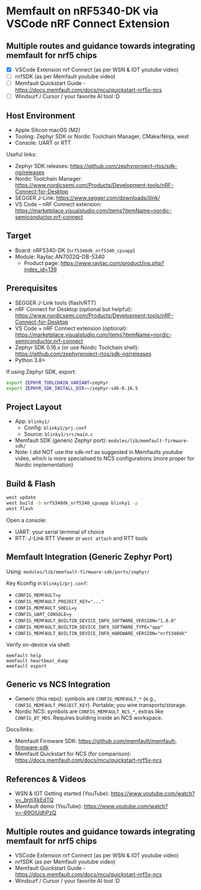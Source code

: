 # Memfault on nRF5340-DK via VSCode nRF Connect Extension

## Multiple routes and guidance towards integrating memfault for nrf5 chips
- [x] VSCode Extension nrf Connect (as per WSN & IOT youtube video)
- [ ] nrfSDK (as per Memfault youtube video)
- [ ] Memfault Quickstart Guide - https://docs.memfault.com/docs/mcu/quickstart-nrf5x-ncs
- [ ] Windsurf / Cursor / your favorite AI tool :D

## Host Environment
- Apple Silicon macOS (M2)
- Tooling: Zephyr SDK or Nordic Toolchain Manager, CMake/Ninja, west
- Console: UART or RTT

Useful links:
- Zephyr SDK releases: https://github.com/zephyrproject-rtos/sdk-ng/releases
- Nordic Toolchain Manager: https://www.nordicsemi.com/Products/Development-tools/nRF-Connect-for-Desktop
- SEGGER J-Link: https://www.segger.com/downloads/jlink/
- VS Code – nRF Connect extension: https://marketplace.visualstudio.com/items?itemName=nordic-semiconductor.nrf-connect

## Target
- Board: nRF5340-DK (`nrf5340dk_nrf5340_cpuapp`)
- Module: Raytac AN7002Q-DB-5340
  - Product page: https://www.raytac.com/product/ins.php?index_id=139

## Prerequisites
- SEGGER J-Link tools (flash/RTT)
- nRF Connect for Desktop (optional but helpful): https://www.nordicsemi.com/Products/Development-tools/nRF-Connect-for-Desktop
- VS Code + nRF Connect extension (optional): https://marketplace.visualstudio.com/items?itemName=nordic-semiconductor.nrf-connect
- Zephyr SDK 0.16.x (or use Nordic Toolchain shell): https://github.com/zephyrproject-rtos/sdk-ng/releases
- Python 3.8+

If using Zephyr SDK, export:
```bash
export ZEPHYR_TOOLCHAIN_VARIANT=zephyr
export ZEPHYR_SDK_INSTALL_DIR=~/zephyr-sdk-0.16.5
```

## Project Layout
- App: `blinky1/`
  - Config: `blinky1/prj.conf`
  - Source: `blinky1/src/main.c`
- Memfault SDK (generic Zephyr port): `modules/lib/memfault-firmware-sdk/`
- Note: I did NOT use the sdk-nrf as suggested in Memfaults youtube video, which is more specialised to NCS configurations (more proper for Nordic implementation)

## Build & Flash
```bash
west update
west build -b nrf5340dk_nrf5340_cpuapp blinky1 -p
west flash
```

Open a console:
- UART: your serial terminal of choice
- RTT: J-Link RTT Viewer or `west attach` and RTT tools

## Memfault Integration (Generic Zephyr Port)
Using: `modules/lib/memfault-firmware-sdk/ports/zephyr/`

Key Kconfig in `blinky1/prj.conf`:
- `CONFIG_MEMFAULT=y`
- `CONFIG_MEMFAULT_PROJECT_KEY="..."`
- `CONFIG_MEMFAULT_SHELL=y`
- `CONFIG_UART_CONSOLE=y`
- `CONFIG_MEMFAULT_BUILTIN_DEVICE_INFO_SOFTWARE_VERSION="1.0.0"`
- `CONFIG_MEMFAULT_BUILTIN_DEVICE_INFO_SOFTWARE_TYPE="app"`
- `CONFIG_MEMFAULT_BUILTIN_DEVICE_INFO_HARDWARE_VERSION="nrf5340dk"`

Verify on-device via shell:
```text
memfault help
memfault heartbeat_dump
memfault export
```

## Generic vs NCS Integration
- Generic (this repo): symbols are `CONFIG_MEMFAULT_*` (e.g., `CONFIG_MEMFAULT_PROJECT_KEY`). Portable; you wire transports/storage.
- Nordic NCS: symbols are `CONFIG_MEMFAULT_NCS_*`, extras like `CONFIG_BT_MDS`. Requires building inside an NCS workspace.

Docs/links:
- Memfault Firmware SDK: https://github.com/memfault/memfault-firmware-sdk
- Memfault Quickstart for NCS (for comparison): https://docs.memfault.com/docs/mcu/quickstart-nrf5x-ncs

## References & Videos
- WSN & IOT Getting started (YouTube): https://www.youtube.com/watch?v=_bntjXkEdTQ
- Memfault demo (YouTube): https://www.youtube.com/watch?v=-69OiUdhPzQ

## Multiple routes and guidance towards integrating memfault for nrf5 chips
- VSCode Extension nrf Connect (as per WSN & IOT youtube video)
- nrfSDK (as per Memfault youtube video)
- Memfault Quickstart Guide - https://docs.memfault.com/docs/mcu/quickstart-nrf5x-ncs
- Windsurf / Cursor / your favorite AI tool :D